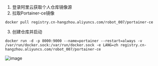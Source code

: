 1. 登录阿里云获取个人仓库镜像源
2. 拉取Portainer-ce镜像
```
docker pull registry.cn-hangzhou.aliyuncs.com/robot_007/portainer-ce
```
3. 创建仓库并启动
```
docker run -d -p 8000:9000 --name=portainer --restart=always -v /var/run/docker.sock:/var/run/docker.sock -e LANG=zh registry.cn-hangzhou.aliyuncs.com/robot_007/portainer-ce
```
![image](https://video007.oss-cn-shenzhen.aliyuncs.com/github/1.png)